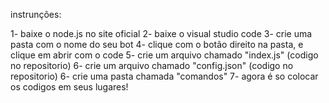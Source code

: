 instrunções:

1- baixe o node.js no site oficial 
2- baixe o visual studio code
3- crie uma pasta com o nome do seu bot
4- clique com o botão direito na pasta, e clique em abrir com o code
5- crie um arquivo chamado "index.js" (codigo no repositorio)
6- crie um arquivo chamado "config.json" (codigo no repositorio)
6- crie uma pasta chamada "comandos"
7- agora é so colocar os codigos em seus lugares!
